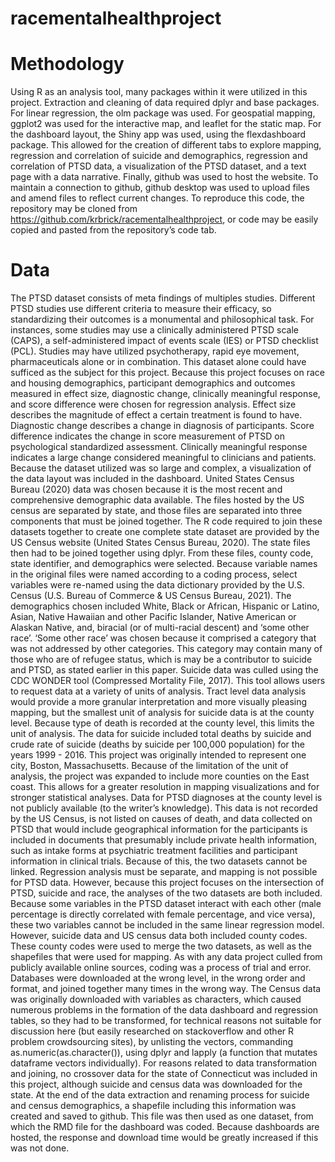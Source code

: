 # racementalhealthproject
# Methodology
Using R as an analysis tool, many packages within it were utilized in this project. Extraction and cleaning of data required dplyr and base packages. 
For linear regression, the olm package was used. For geospatial mapping, ggplot2 was used for the interactive map, and leaflet for the static map. 
For the dashboard layout, the Shiny app was used, using the flexdashboard package. This allowed for the creation of different tabs to explore mapping, regression and correlation of suicide and demographics, regression and correlation of PTSD data, a visualization of the PTSD dataset, and a text page with a data narrative. 
Finally, github was used to host the website. To maintain a connection to github, github desktop was used to upload files and amend files to reflect current changes.
To reproduce this code, the repository may be cloned from https://github.com/krbrick/racementalhealthproject, or code may be easily copied and pasted from the repository’s code tab. 
 # Data
The PTSD dataset consists of meta findings of multiples studies. Different PTSD studies use different criteria to measure their efficacy, so standardizing their outcomes is a monumental and philosophical task. For instances, some studies may use a clinically administered PTSD scale (CAPS), a self-administered impact of events scale (IES) or PTSD checklist (PCL). Studies may have utilized psychotherapy, rapid eye movement, pharmaceuticals alone or in combination. This dataset alone could have sufficed as the subject for this project. Because this project focuses on race and housing demographics, participant demographics and outcomes measured in effect size, diagnostic change, clinically meaningful response, and score difference were chosen for regression analysis. Effect size describes the magnitude of effect a certain treatment is found to have. Diagnostic change describes a change in diagnosis of participants. Score difference indicates the change in score measurement of PTSD on psychological standardized assessment. Clinically meaningful response indicates a large change considered meaningful to clinicians and patients. Because the dataset utilized was so large and complex, a visualization of the data layout was included in the dashboard.
United States Census Bureau (2020) data was chosen because it is the most recent and comprehensive demographic data available. The files hosted by the US census are separated by state, and those files are separated into three components that must be joined together. The R code required to join these datasets together to create one complete state dataset are provided by the US Census website (United States Census Bureau, 2020). The state files then had to be joined together using dplyr. From these files, county code, state identifier, and demographics were selected. Because variable names in the original files were named according to a coding process, select variables were re-named using the data dictionary provided by the U.S. Census (U.S. Bureau of Commerce & US Census Bureau, 2021). 
 The demographics chosen included White, Black or African, Hispanic or Latino, Asian, Native Hawaiian and other Pacific Islander, Native American or Alaskan Native, and, biracial (or of multi-racial descent) and ‘some other race’. ‘Some other race’ was chosen because it comprised a category that was not addressed by other categories. This category may contain many of those who are of refugee status, which is may be a contributor to suicide and PTSD, as stated earlier in this paper. 
Suicide data was culled using the CDC WONDER tool (Compressed Mortality File, 2017). This tool allows users to request data at a variety of units of analysis. Tract level data analysis would provide a more granular interpretation and more visually pleasing mapping, but the smallest unit of analysis for suicide data is at the county level. Because type of death is recorded at the county level, this limits the unit of analysis. The data for suicide included total deaths by suicide and crude rate of suicide (deaths by suicide per 100,000 population) for the years 1999 - 2016. This project was originally intended to represent one city, Boston, Massachusetts. Because of the limitation of the unit of analysis, the project was expanded to include more counties on the East coast. This allows for a greater resolution in mapping visualizations and for stronger statistical analyses. 
Data for PTSD diagnoses at the county level is not publicly available (to the writer’s knowledge). This data is not recorded by the US Census, is not listed on causes of death, and data collected on PTSD that would include geographical information for the participants is included in documents that presumably include private health information, such as intake forms at psychiatric treatment facilities and participant information in clinical trials. Because of this, the two datasets cannot be linked. Regression analysis must be separate, and mapping is not possible for PTSD data. 
However, because this project focuses on the intersection of PTSD, suicide and race, the analyses of the two datasets are both included. Because some variables in the PTSD dataset interact with each other (male percentage is directly correlated with female percentage, and vice versa), these two variables cannot be included in the same linear regression model. However, suicide data and US census data both included county codes. These county codes were used to merge the two datasets, as well as the shapefiles that were used for mapping.
As with any data project culled from publicly available online sources, coding was a process of trial and error. Databases were downloaded at the wrong level, in the wrong order and format, and joined together many times in the wrong way. The Census data was originally downloaded with variables as characters, which caused numerous problems in the formation of the data dashboard and regression tables, so they had to be transformed, for technical reasons not suitable for discussion here (but easily researched on stackoverflow and other R problem crowdsourcing sites), by unlisting the vectors, commanding as.numeric(as.character()), using dplyr and lapply (a function that mutates dataframe vectors individually). For reasons related to data transformation and joining, no crossover data for the state of Connecticut was included in this project, although suicide and census data was downloaded for the state. 
At the end of the data extraction and renaming process for suicide and census demographics, a shapefile including this information was created and saved to github. This file was then used as one dataset, from which the RMD file for the dashboard was coded. Because dashboards are hosted, the response and download time would be greatly increased if this was not done. 
